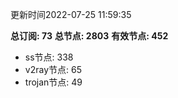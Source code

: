 更新时间2022-07-25 11:59:35

**总订阅: 73**
**总节点: 2803**
**有效节点: 452**
- ss节点: 338
- v2ray节点: 65
- trojan节点: 49
